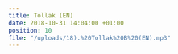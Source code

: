 ```yaml
---
title: Tollak (EN)
date: 2018-10-31 14:04:00 +01:00
position: 10
file: "/uploads/18).%20Tollak%20B%20(EN).mp3"
---
```


